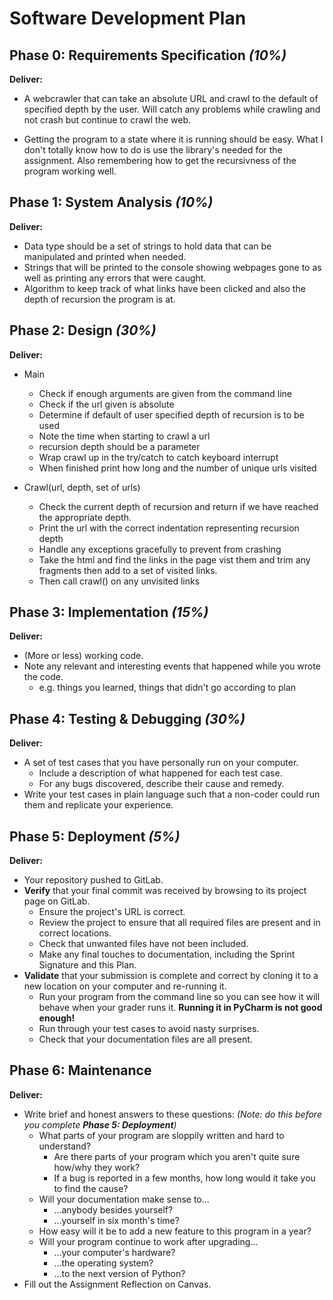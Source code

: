 # Software Development Plan

## Phase 0: Requirements Specification *(10%)*

**Deliver:**

* A webcrawler that can take an absolute URL and crawl to the default of specified depth by the user. Will catch any
problems while crawling and not crash but continue to crawl the web.

* Getting the program to a state where it is running should be easy. What I don't totally know how to do is use the
library's needed for the assignment. Also remembering how to get the recursivness of the program working well.



## Phase 1: System Analysis *(10%)*

**Deliver:**

* Data type should be a set of strings to hold data that can be manipulated and printed when needed.
* Strings that will be printed to the console showing webpages gone to as well as printing any errors that were caught.
* Algorithm to keep track of what links have been clicked and also the depth of recursion the program is at.

## Phase 2: Design *(30%)*

**Deliver:**

* Main
  * Check if enough arguments are given from the command line
  * Check if the url given is absolute
  * Determine if default of user specified depth of recursion is to be used
  * Note the time when starting to crawl a url
  * recursion depth should be a parameter
  * Wrap crawl up in the try/catch to catch keyboard interrupt
  * When finished print how long and the number of unique urls visited

* Crawl(url, depth, set of urls)
  * Check the current depth of recursion and return if we have reached the appropriate depth.
  * Print the url with the correct indentation representing recursion depth
  * Handle any exceptions gracefully to prevent from crashing
  * Take the html and find the links in the page vist them and trim any fragments then add to a set of visited links.
  * Then call crawl() on any unvisited links

## Phase 3: Implementation *(15%)*

**Deliver:**

*   (More or less) working code.
*   Note any relevant and interesting events that happened while you wrote the code.
    *   e.g. things you learned, things that didn't go according to plan


## Phase 4: Testing & Debugging *(30%)*

**Deliver:**

*   A set of test cases that you have personally run on your computer.
    *   Include a description of what happened for each test case.
    *   For any bugs discovered, describe their cause and remedy.
*   Write your test cases in plain language such that a non-coder could run them and replicate your experience.


## Phase 5: Deployment *(5%)*

**Deliver:**

*   Your repository pushed to GitLab.
*   **Verify** that your final commit was received by browsing to its project page on GitLab.
    *   Ensure the project's URL is correct.
    *   Review the project to ensure that all required files are present and in correct locations.
    *   Check that unwanted files have not been included.
    *   Make any final touches to documentation, including the Sprint Signature and this Plan.
*   **Validate** that your submission is complete and correct by cloning it to a new location on your computer and re-running it.
	*	Run your program from the command line so you can see how it will behave when your grader runs it.  **Running it in PyCharm is not good enough!**
    *   Run through your test cases to avoid nasty surprises.
    *   Check that your documentation files are all present.


## Phase 6: Maintenance

**Deliver:**

*   Write brief and honest answers to these questions: *(Note: do this before you complete **Phase 5: Deployment**)*
    *   What parts of your program are sloppily written and hard to understand?
        *   Are there parts of your program which you aren't quite sure how/why they work?
        *   If a bug is reported in a few months, how long would it take you to find the cause?
    *   Will your documentation make sense to...
        *   ...anybody besides yourself?
        *   ...yourself in six month's time?
    *   How easy will it be to add a new feature to this program in a year?
    *   Will your program continue to work after upgrading...
        *   ...your computer's hardware?
        *   ...the operating system?
        *   ...to the next version of Python?
*   Fill out the Assignment Reflection on Canvas.
